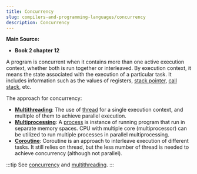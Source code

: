 ```yaml
---
title: Concurrency
slug: compilers-and-programming-languages/concurrency
description: Concurrency
---
```


**Main Source:**

- **Book 2 chapter 12**

A program is concurrent when it contains more than one active execution context, whether both is run together or interleaved. By execution context, it means the state associated with the execution of a particular task. It includes information such as the values of registers, [stack pointer](/computer-organization-and-architecture/registers-and-ram#type-of-registers), [call stack](/compilers-and-programming-languages/subroutines#call-stack), etc.

The approach for concurrency:

- **[Multithreading](/computer-and-programming-fundamentals/concurrency#multithreading)**: The use of [thread](/computer-and-programming-fundamentals/concurrency#thread) for a single execution context, and multiple of them to achieve parallel execution.
- **[Multiprocessing](/computer-and-programming-fundamentals/concurrency#multiprocessing)**: A [process](/computer-and-programming-fundamentals/concurrency#process) is instance of running program that run in separate memory spaces. CPU with multiple core (multiprocessor) can be utilized to run multiple processes in parallel multiprocessing.
- **[Coroutine](/computer-and-programming-fundamentals/concurrency#coroutine)**: Coroutine is an approach to interleave execution of different tasks. It still relies on thread, but the less number of thread is needed to achieve concurrency (although not parallel).

:::tip
See [concurrency](/computer-and-programming-fundamentals/concurrency) and [multithreading](/operating-system/multithreading).
:::
